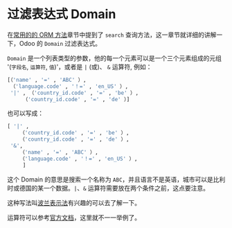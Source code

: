 # 过滤表达式 Domain

在[常用的的 ORM 方法](/Chapter-4/Common-ORM-methods.md)章节中提到了 `search` 查询方法，这一章节就详细的讲解一下，Odoo 的 `Domain` 过滤表达式。  

`Domain` 是一个列表类型的参数，他的每一个元素可以是一个三个元素组成的元组 '(`字段名`, `运算符`, `值`)'，或者是 `|` (或)、 `&` 运算符, 例如：  

```python
[（'name' , '=' , 'ABC' ）, 
 （'language.code' , '！=' , 'en_US' ）, 
 '|' , （'country_id.code' , '=' , 'be' ）, 
     （'country_id.code' , '=' , 'de' ）]
```
也可以写成：


```python
[ '|' ,
    （'country_id.code' , '=' , 'be' ）, 
    （'country_id.code' , '=' , 'de' ）,
 '&',
    （'name' , '=' , 'ABC' ）, 
    （'language.code' , '！=' , 'en_US' ）, 
     ]
```

这个 Domain 的意思是搜索一个名称为 `ABC`，并且语言不是英语，城市可以是比利时或德国的某一个数据。`|`、`&` 运算符需要放在两个条件之前，这点要注意。  
  
这种写法叫[波兰表示法](https://zh.wikipedia.org/wiki/%E6%B3%A2%E5%85%B0%E8%A1%A8%E7%A4%BA%E6%B3%95)有兴趣的可以去了解一下。  

运算符可以参考[官方文档](https://www.odoo.com/documentation/12.0/reference/orm.html#domains)，这里就不一一举例了。


